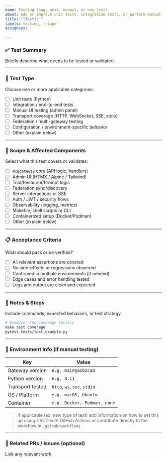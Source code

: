 ```yaml
---
name: Testing (bug, unit, manual. or new test)
about: Add or improve unit tests, integration tests, or perform manual testing
title: "[Test]: "
labels: testing, triage
assignees: ''

---
```


### ✅ Test Summary
Briefly describe what needs to be tested or validated.

---

### 🧪 Test Type
Choose one or more applicable categories:

- [ ] Unit tests (Python)
- [ ] Integration / end-to-end tests
- [ ] Manual UI testing (admin panel)
- [ ] Transport coverage (HTTP, WebSocket, SSE, stdio)
- [ ] Federation / multi-gateway testing
- [ ] Configuration / environment-specific behavior
- [ ] Other (explain below)

---

### 🧬 Scope & Affected Components
Select what this test covers or validates:

- [ ] `mcpgateway` core (API logic, handlers)
- [ ] Admin UI (HTMX / Alpine / Tailwind)
- [ ] Tool/Resource/Prompt logic
- [ ] Federation sync/discovery
- [ ] Server interactions or SSE
- [ ] Auth / JWT / security flows
- [ ] Observability (logging, metrics)
- [ ] Makefile, shell scripts or CLI
- [ ] Containerized setup (Docker/Podman)
- [ ] Other (explain below)

---

### 📋 Acceptance Criteria
What should pass or be verified?

- [ ] All relevant assertions are covered
- [ ] No side-effects or regressions observed
- [ ] Confirmed in multiple environments (if needed)
- [ ] Edge cases and error handling tested
- [ ] Logs and output are clean and expected

---

### 📓 Notes & Steps
Include commands, expected behaviors, or test strategy.

```bash
# Example: run coverage locally
make test coverage
pytest tests/test_example.py
```

---

### 🧠 Environment Info (if manual testing)

| Key              | Value                        |
| ---------------- | ---------------------------- |
| Gateway version  | `e.g. main@a1b2c3d`          |
| Python version   | `e.g. 3.11`                  |
| Transport tested | `http`, `ws`, `sse`, `stdio` |
| OS / Platform    | `e.g. macOS, Ubuntu`         |
| Container        | `e.g. Docker, Podman, none`  |

> If applicable (ex: new type of test) add information on how to set this up using CI/CD with GitHub Actions or contribute directly to the workflow in `.github/workflows`

---

### 📎 Related PRs / Issues (optional)

Link any relevant work.
